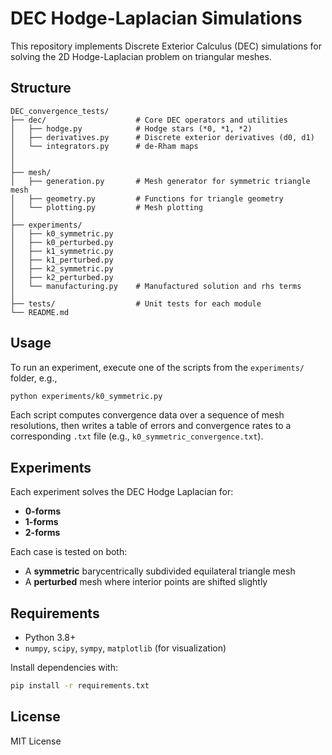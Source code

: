 # DEC Hodge-Laplacian Simulations

This repository implements Discrete Exterior Calculus (DEC) simulations for solving the 2D Hodge-Laplacian problem on triangular meshes.

## Structure

```
DEC_convergence_tests/
├── dec/                    # Core DEC operators and utilities
│   ├── hodge.py            # Hodge stars (*0, *1, *2)
│   ├── derivatives.py      # Discrete exterior derivatives (d0, d1)
│   └── integrators.py      # de-Rham maps
│   
│
├── mesh/
│   ├── generation.py       # Mesh generator for symmetric triangle mesh
│   ├── geometry.py         # Functions for triangle geometry
│   └── plotting.py         # Mesh plotting
│
├── experiments/
│   ├── k0_symmetric.py
│   ├── k0_perturbed.py
│   ├── k1_symmetric.py
│   ├── k1_perturbed.py
│   ├── k2_symmetric.py
│   ├── k2_perturbed.py
│   └── manufacturing.py    # Manufactured solution and rhs terms
│
├── tests/                  # Unit tests for each module
└── README.md
```

## Usage

To run an experiment, execute one of the scripts from the `experiments/` folder, e.g.,

```bash
python experiments/k0_symmetric.py
```

Each script computes convergence data over a sequence of mesh resolutions, then writes a table of errors and convergence rates to a corresponding `.txt` file (e.g., `k0_symmetric_convergence.txt`).

## Experiments

Each experiment solves the DEC Hodge Laplacian for:
- **0-forms**
- **1-forms**
- **2-forms**

Each case is tested on both:
- A **symmetric** barycentrically subdivided equilateral triangle mesh
- A **perturbed** mesh where interior points are shifted slightly

## Requirements

- Python 3.8+
- `numpy`, `scipy`, `sympy`, `matplotlib` (for visualization)

Install dependencies with:

```bash
pip install -r requirements.txt
```

## License

MIT License

